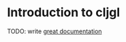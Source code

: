 # Introduction to cljgl

TODO: write [great documentation](http://jacobian.org/writing/what-to-write/)
